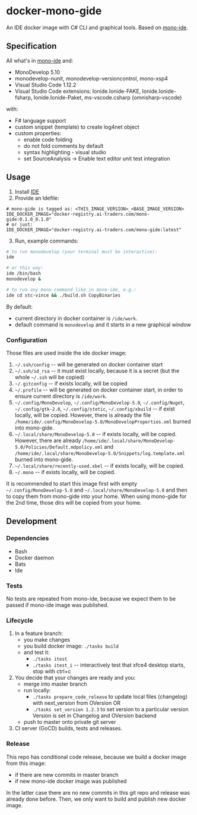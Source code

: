 # docker-mono-gide

An IDE docker image with C# CLI and graphical tools. Based on [mono-ide](http://gogs.ai-traders.com/stcdev/docker-mono-ide).

## Specification
All what's in [mono-ide](http://gogs.ai-traders.com/stcdev/docker-mono-ide) and:
 * MonoDevelop 5.10
 * monodevelop-nunit, monodevelop-versioncontrol, mono-xsp4
 * Visual Studio Code 1.12.2
 * Visual Studio Code extensions: Ionide.Ionide-FAKE, Ionide.Ionide-fsharp,
 Ionide.Ionide-Paket, ms-vscode.csharp (omnisharp-vscode)

with:
 * F# language support
 * custom snippet (template) to create log4net object
 * custom properties:
   * enable code folding
   * do not fold comments by default
   * syntax highlighting - visual studio
   * set SourceAnalysis -> Enable text editor unit test integration

## Usage
1. Install [IDE](https://github.com/ai-traders/ide)
2. Provide an Idefile:
```
# mono-gide is tagged as: <THIS_IMAGE_VERSION>_<BASE_IMAGE_VERSION>
IDE_DOCKER_IMAGE="docker-registry.ai-traders.com/mono-gide:0.1.0_0.1.0"
# or just:
IDE_DOCKER_IMAGE="docker-registry.ai-traders.com/mono-gide:latest"
```
3. Run, example commands:
```bash
# to run monodevelop (your terminal must be interactive):
ide

# or this way:
ide /bin/bash
monodevelop &

# to run any mono command like in mono-ide, e.g.:
ide cd stc-vince && ./build.sh CopyBinaries
```

By default:
 * current directory in docker container is `/ide/work`.
 * default command is `monodevelop` and it starts in a new graphical window

### Configuration
Those files are used inside the ide docker image:

1. `~/.ssh/config` -- will be generated on docker container start
2. `~/.ssh/id_rsa` -- it must exist locally, because it is a secret
 (but the whole `~/.ssh` will be copied)
2. `~/.gitconfig` -- if exists locally, will be copied
3. `~/.profile` -- will be generated on docker container start, in
   order to ensure current directory is `/ide/work`.
4. `~/.config/MonoDevelop`, `~/.config/MonoDevelop-5.0`, `~/.config/Nuget`,
`~/.config/gtk-2.0`, `~/.config/stetic`, `~/.config/xbuild` -- if exist locally,
 will be copied. However, there is
 already the file `/home/ide/.config/MonoDevelop-5.0/MonoDevelopProperties.xml`
 burned into mono-gide.
5. `~/.local/share/MonoDevelop-5.0` -- if exists locally, will be copied. However, there are
already `/home/ide/.local/share/MonoDevelop-5.0/Policies/Default.mdpolicy.xml`
and `/home/ide/.local/share/MonoDevelop-5.0/Snippets/log.template.xml` burned into mono-gide.
5. `~/.local/share/recently-used.xbel` -- if exists locally, will be copied.
6. `~/.mono` -- if exists locally, will be copied.

It is recommended to start this image first with empty `~/.config/MonoDevelop-5.0`
 and `~/.local/share/MonoDevelop-5.0` and then to copy them from mono-gide into
 your home. When using mono-gide for the 2nd time, those dirs will be copied from
 your home.


## Development
### Dependencies
* Bash
* Docker daemon
* Bats
* Ide

### Tests
No tests are repeated from mono-ide, because we expect them to be passed if
mono-ide image was published.

### Lifecycle
1. In a feature branch:
    * you make changes
    * you build docker image: `./tasks build`
    * and test it:
      * `./tasks itest`
      * `./tasks itest_i` -- interactively test that xfce4 desktop starts,
      stop with ctrl+c
1. You decide that your changes are ready and you:
    * merge into master branch
    * run locally:
      * `./tasks prepare_code_release` to update local files (changelog) with next_version
      from OVersion OR
      * `./tasks set_version 1.2.3` to set version to a particular version
        Version is set in Changelog and OVersion backend
    * push to master onto private git server
1. CI server (GoCD) builds, tests and releases.

### Release
This repo has conditional code release, because we build a docker image from this image:
 * if there are new commits in master branch
 * if new mono-ide docker image was published

In the latter case there are no new commits in this git repo and release was
already done before. Then, we only want to build and publish new docker image.
